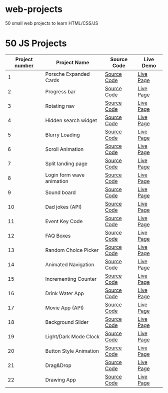 # web-projects

50 small web projects to learn HTML/CSS/JS

# 50 JS Projects

| Project number | Project Name              | Source Code                                                                                    | Live Demo                                                                          |
| -------------- | ------------------------- | ---------------------------------------------------------------------------------------------- | ---------------------------------------------------------------------------------- |
| 1              | Porsche Expanded Cards    | [Source Code](https://github.com/dimaorlov95/web-projects/tree/main/porsche_expanded_cards)    | [Live Page](https://dimaorlov95.github.io/web-projects/porsche_expanded_cards/)    |
| 2              | Progress bar              | [Source Code](https://github.com/dimaorlov95/web-projects/tree/main/progress_bar)              | [Live Page](https://dimaorlov95.github.io/web-projects/progress_bar/)              |
| 3              | Rotating nav              | [Source Code](https://github.com/dimaorlov95/web-projects/tree/main/rotating_nav)              | [Live Page](https://dimaorlov95.github.io/web-projects/rotating_nav/)              |
| 4              | Hidden search widget      | [Source Code](https://github.com/dimaorlov95/web-projects/tree/main/hidden_search_widget)      | [Live Page](https://dimaorlov95.github.io/web-projects/hidden_search_widget/)      |
| 5              | Blurry Loading            | [Source Code](https://github.com/dimaorlov95/web-projects/tree/main/blurry_loading)            | [Live Page](https://dimaorlov95.github.io/web-projects/blurry_loading/)            |
| 6              | Scroll Animation          | [Source Code](https://github.com/dimaorlov95/web-projects/tree/main/scroll_animation)          | [Live Page](https://dimaorlov95.github.io/web-projects/scroll_animation/)          |
| 7              | Split landing page        | [Source Code](https://github.com/dimaorlov95/web-projects/tree/main/split_landing_page)        | [Live Page](https://dimaorlov95.github.io/web-projects/split_landing_page/)        |
| 8              | Login form wave animation | [Source Code](https://github.com/dimaorlov95/web-projects/tree/main/login_form_wave_animation) | [Live Page](https://dimaorlov95.github.io/web-projects/login_form_wave_animation/) |
| 9              | Sound board               | [Source Code](https://github.com/dimaorlov95/web-projects/tree/main/sound_board)               | [Live Page](https://dimaorlov95.github.io/web-projects/sound_board/)               |
| 10             | Dad jokes (API)           | [Source Code](https://github.com/dimaorlov95/web-projects/tree/main/dad_jokes)                 | [Live Page](https://dimaorlov95.github.io/web-projects/dad_jokes/)                 |
| 11             | Event Key Code            | [Source Code](https://github.com/dimaorlov95/web-projects/tree/main/event_key_codes)           | [Live Page](https://dimaorlov95.github.io/web-projects/event_key_codes/)           |
| 12             | FAQ Boxes                 | [Source Code](https://github.com/dimaorlov95/web-projects/tree/main/faq_boxes)                 | [Live Page](https://dimaorlov95.github.io/web-projects/faq_boxes/)                 |
| 13             | Random Choice Picker      | [Source Code](https://github.com/dimaorlov95/web-projects/tree/main/random_choice_picker)      | [Live Page](https://dimaorlov95.github.io/web-projects/random_choice_picker/)      |
| 14             | Animated Navigation       | [Source Code](https://github.com/dimaorlov95/web-projects/tree/main/animated_navigation)       | [Live Page](https://dimaorlov95.github.io/web-projects/animated_navigation/)       |
| 15             | Incrementing Counter      | [Source Code](https://github.com/dimaorlov95/web-projects/tree/main/icrementing_counter)       | [Live Page](https://dimaorlov95.github.io/web-projects/icrementing_counter)        |
| 16             | Drink Water App           | [Source Code](https://github.com/dimaorlov95/web-projects/tree/main/drink_water)               | [Live Page](https://dimaorlov95.github.io/web-projects/drink_water)                |
| 17             | Movie App (API)           | [Source Code](https://github.com/dimaorlov95/web-projects/tree/main/movie_application)         | [Live Page](https://dimaorlov95.github.io/web-projects/movie_application)          |
| 18             | Background Slider         | [Source Code](https://github.com/dimaorlov95/web-projects/tree/main/background_slider)         | [Live Page](https://dimaorlov95.github.io/web-projects/background_slider)          |
| 19             | Light/Dark Mode Clock     | [Source Code](https://github.com/dimaorlov95/web-projects/tree/main/clock)                     | [Live Page](https://dimaorlov95.github.io/web-projects/clock)                      |
| 20             | Button Style Animation    | [Source Code](https://github.com/dimaorlov95/web-projects/tree/main/button_style_animation)    | [Live Page](https://dimaorlov95.github.io/web-projects/button_style_animation)     |
| 21             | Drag&Drop                 | [Source Code](https://github.com/dimaorlov95/web-projects/tree/main/drag_and_drop)             | [Live Page](https://dimaorlov95.github.io/web-projects/drag_and_drop)              |
| 22             | Drawing App               | [Source Code](https://github.com/dimaorlov95/web-projects/tree/main/drawing_app)               | [Live Page](https://dimaorlov95.github.io/web-projects/drawing_app)                |
